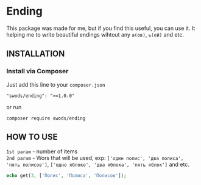 Ending
============================

This package was made for me, but if you find this useful, you can use it.
It helping me to write beautiful endings wihtout any `а(ов)`, `ь(ей)` and etc.

INSTALLATION
------------

### Install via Composer

Just add this line to your `composer.json`

~~~
"swods/ending": ">=1.0.0"
~~~

or run

~~~
composer require swods/ending
~~~

HOW TO USE
------------

`1st param` - number of items  
`2nd param` - Wors that will be used, exp: `['один полис', 'два полиса', 'пять полисов']`, `['одно яблоко', 'два яблока', 'пять яблок']` and etc.  

```php
echo get(3, ['Полис', 'Полиса', 'Полисов']);
```